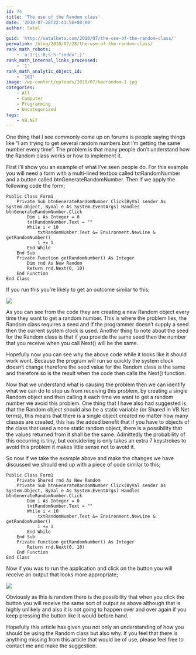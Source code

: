 ```yaml
---
id: 74
title: 'The use of the Random class'
date: '2010-07-28T22:41:56+00:00'
author: Satal

guid: 'http://satalketo.com/2010/07/the-use-of-the-random-class/'
permalink: /blog/2010/07/28/the-use-of-the-random-class/
rank_math_robots:
    - 'a:1:{i:0;s:5:"index";}'
rank_math_internal_links_processed:
    - '1'
rank_math_analytic_object_id:
    - '161'
image: /wp-content/uploads/2010/07/badrandom-1.jpg
categories:
    - All
    - Computer
    - Programming
    - Uncategorized
tags:
    - VB.NET
---
```


One thing that I see commonly come up on forums is people saying things like “I am trying to get several random numbers but I’m getting the same number every time”. The problem is that many people don’t understand how the Random class works or how to implement it.

First I’ll show you an example of what I’ve seen people do. For this example you will need a form with a multi-lined textbox called txtRandomNumber and a button called btnGenerateRandomNumber. Then if we apply the following code the form;

```vbnet
Public Class Form1
    Private Sub btnGenerateRandomNumber_Click(ByVal sender As System.Object, ByVal e As System.EventArgs) Handles btnGenerateRandomNumber.Click
        Dim i As Integer = 0
        txtRandomNumber.Text = ""
        While i < 10
            txtRandomNumber.Text &= Environment.NewLine & getRandomNumber()
            i += 1
        End While
    End Sub
    Private Function getRandomNumber() As Integer
        Dim rnd As New Random
        Return rnd.Next(0, 10)
    End Function
End Class
```

If you run this you’re likely to get an outcome similar to this;

![](https://samjenkins.com/wp-content/uploads/2010/07/badrandom.jpg)

As you can see from the code they are creating a new Random object every time they want to get a random number. This is where the problem lies, the Random class requires a seed and if the programmer doesn’t supply a seed then the current system clock is used. Another thing to note about the seed for the Random class is that if you provide the same seed then the number that you receive when you call Next() will be the same.

Hopefully now you can see why the above code while it looks like it should work wont. Because the program will run so quickly the system clock doesn’t change therefore the seed value for the Random class is the same and therefore so is the result when the code then calls the Next() function.

Now that we understand what is causing the problem then we can identify what we can do to stop us from receiving this problem, by creating a single Random object and then calling it each time we want to get a random number we avoid this problem. One thing that I have also had suggested is that the Random object should also be a static variable (or Shared in VB.Net terms), this means that there is a single object created no matter how many classes are created, this has the added benefit that if you have to objects of the class that used a none static random object, there is a possibility that the values returned from it shall be the same. Admittedly the probability of this occurring is tiny, but considering is only takes an extra 7 keystrokes to avoid this problem it makes little sense not to avoid it.

So now if we take the example above and make the changes we have discussed we should end up with a piece of code similar to this;

```vbnet
Public Class Form1
    Private Shared rnd As New Random
    Private Sub btnGenerateRandomNumber_Click(ByVal sender As System.Object, ByVal e As System.EventArgs) Handles btnGenerateRandomNumber.Click
        Dim i As Integer = 0
        txtRandomNumber.Text = ""
        While i < 10
            txtRandomNumber.Text &= Environment.NewLine & getRandomNumber()
            i += 1
        End While
    End Sub
    Private Function getRandomNumber() As Integer
        Return rnd.Next(0, 10)
    End Function
End Class
```

Now if you was to run the application and click on the button you will receive an output that looks more appropriate;

![](https://samjenkins.com/wp-content/uploads/2010/07/goodrandom.jpg)

Obviously as this is random there is the possibility that when you click the button you will receive the same sort of output as above although that is highly unlikely and also it is not going to happen over and over again if you keep pressing the button like it would before hand.

Hopefully this article has given you not only an understanding of how you should be using the Random class but also why. If you feel that there is anything missing from this article that would be of use, please feel free to contact me and make the suggestion.